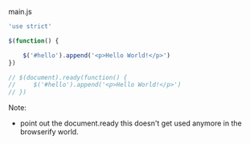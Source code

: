 main.js
```javascript
'use strict'

$(function() {

    $('#hello').append('<p>Hello World!</p>')
})

// $(document).ready(function() {
//     $('#hello').append('<p>Hello World!</p>')
// })
```

Note: 
+ point out the document.ready this doesn't get used anymore in the browserify world.